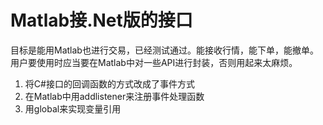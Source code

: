 # Matlab接.Net版的接口

目标是能用Matlab也进行交易，已经测试通过。能接收行情，能下单，能撤单。<br/>
用户要使用时应当要在Matlab中对一些API进行封装，否则用起来太麻烦。

1. 将C#接口的回调函数的方式改成了事件方式
2. 在Matlab中用addlistener来注册事件处理函数
3. 用global来实现变量引用